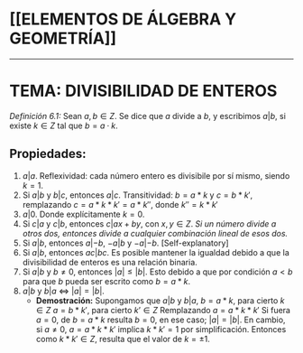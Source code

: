 # [[ELEMENTOS DE ÁLGEBRA Y GEOMETRÍA]]
---
# TEMA: DIVISIBILIDAD DE ENTEROS
_Definición 6.1:_ Sean $a, b ∈ Z$. Se dice que $a$ divide a $b$, y escribimos $a | b$, si existe $k ∈ Z$ tal que $b = a · k$.

## Propiedades:
1. $a|a$. Reflexividad: cada número entero es divisibile por sí mismo, siendo $k=1$.
2. Si $a|b$ y $b|c$, entonces $a|c$. Transitividad:
   $b=a*k$ y $c=b*k'$, remplazando $c=a*k*k'=a*k''$, donde $k''=k*k'$ 
3. $a|0$. Donde explícitamente $k=0$. 
4. Si $c|a$ y $c|b$, entonces $c|ax+by$, con $x,y\in{Z}$. 
   _Si un número divide a otros dos, entonces divide a cualquier combinación lineal de esos dos._
5. Si $a|b$, entonces $a|-b$, $-a|b$ y $-a|-b$. [Self-explanatory]
6. Si $a|b$, entonces $ac|bc$. Es posible mantener la igualdad debido a que la divisibilidad de enteros es una relación binaria.
7. Si $a|b$ y $b\neq{0}$, entonces $|a|\leq{|b|}$. Esto debido a que por condición $a<b$ para que $b$ pueda ser escrito como $b=a*k$.
8. $a|b$ y $b|a$ <=> $|a|=|b|$.
	- __Demostración:__
	   Supongamos que $a|b$ y $b|a$,
	   $b=a*k$, para cierto $k\in{Z}$
	   $a=b*k'$, para cierto $k’\in{Z}$
	   Remplazando $a=a*k*k'$
	   Si fuera $a=0$, de $b=a*k$ resulta $b=0$, en ese caso; $|a|=|b|$.
	   En cambio, si $a\neq{0}$, $a=a*k*k'$ implica $k*k'=1$ por simplificación.
	   Entonces como $k*k'\in{Z}$, resulta que el valor de $k=\pm{1}$.